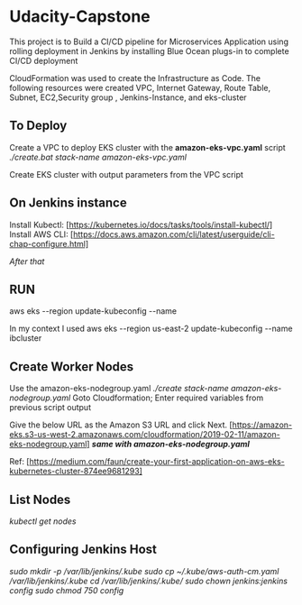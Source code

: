 # Udacity-Capstone
This project is to Build a CI/CD pipeline for Microservices Application using rolling deployment in Jenkins by installing Blue Ocean plugs-in to complete CI/CD deployment

CloudFormation was used to create the Infrastructure as Code. The following resources were created VPC, Internet Gateway, Route Table, Subnet, EC2,Security group , Jenkins-Instance, and eks-cluster


## To Deploy

Create a VPC to deploy EKS cluster with the **amazon-eks-vpc.yaml** script
_./create.bat stack-name amazon-eks-vpc.yaml_

Create EKS cluster with output parameters from the VPC script

## On Jenkins instance 
Install Kubectl: [https://kubernetes.io/docs/tasks/tools/install-kubectl/]
Install AWS CLI: [https://docs.aws.amazon.com/cli/latest/userguide/cli-chap-configure.html]

_After that_
## RUN
aws eks --region <region> update-kubeconfig --name <clusterName>

In my context I used
aws eks --region us-east-2 update-kubeconfig --name ibcluster

## Create Worker Nodes
Use the amazon-eks-nodegroup.yaml
_./create stack-name amazon-eks-nodegroup.yaml_
Goto Cloudformation; Enter required variables from previous script output

Give the below URL as the Amazon S3 URL and click Next.
[https://amazon-eks.s3-us-west-2.amazonaws.com/cloudformation/2019-02-11/amazon-eks-nodegroup.yaml]
***same with amazon-eks-nodegroup.yaml***

Ref:
[https://medium.com/faun/create-your-first-application-on-aws-eks-kubernetes-cluster-874ee9681293]

## List Nodes
 _kubectl get nodes_

 ## Configuring Jenkins Host
 _sudo mkdir -p /var/lib/jenkins/.kube_
 _sudo cp  ~/.kube/aws-auth-cm.yaml /var/lib/jenkins/.kube_
_cd /var/lib/jenkins/.kube/_
_sudo chown jenkins:jenkins config_
_sudo chmod 750 config_

